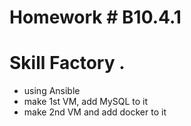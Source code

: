 # Homework # B10.4.1
# Skill Factory . 
* using Ansible
* make 1st VM, add MySQL to it
* make 2nd VM and add docker to it
